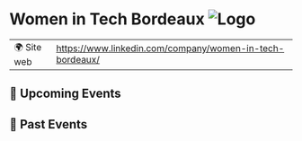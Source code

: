 # Women in Tech Bordeaux ![Logo](https://example.com/logo-women-in-tech-bordeaux.png)

|                                |     |
| ------------------------------ | --- |
| 🌍 Site web                    | https://www.linkedin.com/company/women-in-tech-bordeaux/ |

<!-- EVENTS:START -->
## 📅 Upcoming Events

## 📆 Past Events
<!-- EVENTS:END -->